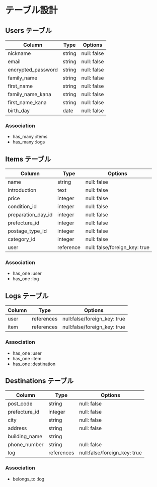 # テーブル設計

## Users テーブル

| Column             | Type    | Options                   |
| ------------------ | --------| ------------------------- |
| nickname           | string  | null: false               |
| email              | string  | null: false               |
| encrypted_password | string  | null: false               |
| family_name        | string  | null: false               |
| first_name         | string  | null: false               |
| family_name_kana   | string  | null: false               |
| first_name_kana    | string  | null: false               |
| birth_day          | date    | null: false               |

### Association

- has_many :items
- has_many :logs

## Items テーブル

| Column             | Type      | Options                       |
| ------------------ | --------- | ----------------------------- |
| name               | string    | null: false                   |
| introduction       | text      | null: false                   |
| price              | integer   | null: false                   |
| condition_id       | integer   | null: false                   |
| preparation_day_id | integer   | null: false                   |
| prefecture_id      | integer   | null: false                   |
| postage_type_id    | integer   | null: false                   |
| category_id        | integer   | null: false                   |
| user               | reference | null: false/foreign_key: true |

### Association

- has_one :user
- has_one :log


## Logs テーブル

| Column             | Type       | Options                      |
| ------------------ | ---------- | ---------------------------- |
| user               | references | null:false/foreign_key: true |
| item               | references | null:false/foreign_key: true |


### Association

- has_one :user
- has_one :item
- has_one :destination

## Destinations テーブル

| Column             | Type       | Options                      |
| ------------------ | ---------- | ---------------------------- |
| post_code          | string     | null: false                  |
| prefecture_id      | integer    | null: false                  |
| city               | string     | null: false                  |
| address            | string     | null: false                  |
| building_name      | string     |                              |
| phone_number       | string     | null: false                  |
| log                | references | null:false/foreign_key: true |

### Association

- belongs_to :log